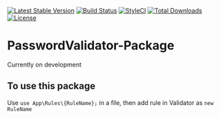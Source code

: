 [![Latest Stable Version](https://poser.pugx.org/prokawsar/password-validator/v/stable)](https://packagist.org/packages/prokawsar/password-validator)
[![Build Status](https://travis-ci.org/prokawsar/PasswordValidator-Package.svg?branch=master)](https://travis-ci.org/prokawsar/PasswordValidator-Package)
[![StyleCI](https://github.styleci.io/repos/149725750/shield?branch=master)](https://github.styleci.io/repos/149725750)
[![Total Downloads](https://poser.pugx.org/prokawsar/password-validator/downloads)](https://packagist.org/packages/prokawsar/password-validator)
[![License](https://poser.pugx.org/prokawsar/password-validator/license)](https://packagist.org/packages/prokawsar/password-validator)


# PasswordValidator-Package

Currently on development

## To use this package

Use `use App\Rules\{RuleName};` in a file, then add rule in Validator as `new RuleName`

